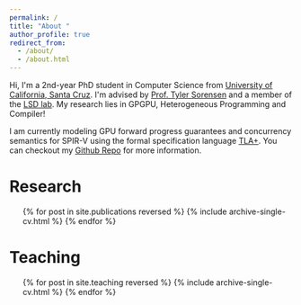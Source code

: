 ```yaml
---
permalink: /
title: "About "
author_profile: true
redirect_from: 
  - /about/
  - /about.html
---
```


Hi, I'm a 2nd-year PhD student in Computer Science from [University of California, Santa Cruz](https://www.ucsc.edu/about/). I'm advised by [Prof. Tyler Sorensen](https://users.soe.ucsc.edu/~tsorensen/) and a member of the [LSD lab](https://lsd.ucsc.edu/). My research lies in GPGPU, Heterogeneous Programming and Compiler!

I am currently modeling GPU forward progress guarantees and concurrency semantics for SPIR-V using the formal specification language [TLA+](https://lamport.azurewebsites.net/tla/tla.html).
You can checkout my [Github Repo](https://github.com/ArberSephirotheca/gpu-forward-progress-TLAPlus) for more information.

Research
======
  <ul>{% for post in site.publications reversed %}
    {% include archive-single-cv.html %}
  {% endfor %}</ul>


Teaching
======
  <ul>{% for post in site.teaching reversed %}
    {% include archive-single-cv.html %}
  {% endfor %}</ul>